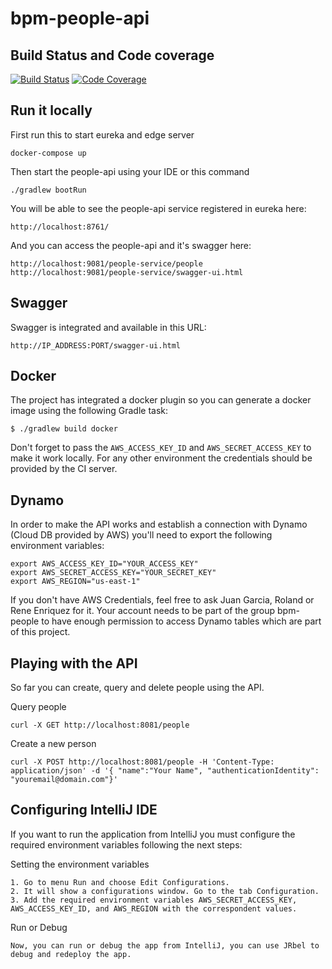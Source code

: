 # bpm-people-api

## Build Status and Code coverage

[![Build Status](https://travis-ci.org/ioet/bpm-people-api.svg?branch=master)](https://travis-ci.org/ioet/bpm-people-api)
[![Code Coverage](https://codecov.io/gh/ioet/bpm-people-api/branch/master/graph/badge.svg)](https://codecov.io/gh/ioet/bpm-people-api)

## Run it locally

First run this to start eureka and edge server
```
docker-compose up
```
Then start the people-api using your IDE or this command
```
./gradlew bootRun
```

You will be able to see the people-api service registered in eureka here:
```
http://localhost:8761/
```

And you can access the people-api and it's swagger here: 
```
http://localhost:9081/people-service/people
http://localhost:9081/people-service/swagger-ui.html
```

## Swagger

Swagger is integrated and available in this URL:

```
http://IP_ADDRESS:PORT/swagger-ui.html
```

## Docker

The project has integrated a docker plugin so you can generate a docker image using the following Gradle task:

```
$ ./gradlew build docker
```

Don't forget to pass the `AWS_ACCESS_KEY_ID` and `AWS_SECRET_ACCESS_KEY` to make it work locally.
For any other environment the credentials should be provided by the CI server.



## Dynamo

In order to make the API works and establish a connection with Dynamo (Cloud DB provided by AWS) you'll need to export the following environment variables:

```
export AWS_ACCESS_KEY_ID="YOUR_ACCESS_KEY"
export AWS_SECRET_ACCESS_KEY="YOUR_SECRET_KEY"
export AWS_REGION="us-east-1"
```

If you don't have AWS Credentials, feel free to ask Juan Garcia, Roland or Rene Enriquez for it. Your account needs to be part of the group bpm-people to have enough permission to access Dynamo tables which are part of this project. 

## Playing with the API
So far you can create, query and delete people using the API. 

Query people

```
curl -X GET http://localhost:8081/people
```


Create a new person

```
curl -X POST http://localhost:8081/people -H 'Content-Type: application/json' -d '{ "name":"Your Name", "authenticationIdentity": "youremail@domain.com"}'
```
## Configuring IntelliJ IDE
If you want to run the application from IntelliJ you must configure the required environment variables following the next steps:

Setting the environment variables

```
1. Go to menu Run and choose Edit Configurations.
2. It will show a configurations window. Go to the tab Configuration.
3. Add the required environment variables AWS_SECRET_ACCESS_KEY, AWS_ACCESS_KEY_ID, and AWS_REGION with the correspondent values.
```

Run or Debug

```
Now, you can run or debug the app from IntelliJ, you can use JRbel to debug and redeploy the app.
```

